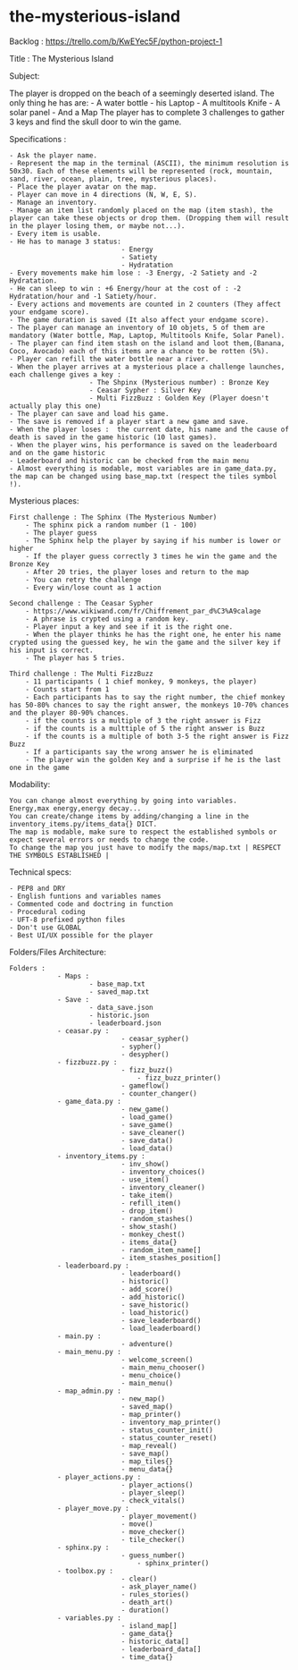# the-mysterious-island

Backlog : https://trello.com/b/KwEYec5F/python-project-1

Title : The Mysterious Island

Subject:

The player is dropped on the beach of a seemingly deserted island.
The only thing he has are:
    - A water bottle
    - his Laptop
    - A multitools Knife
    - A solar panel
    - And a Map
The player has to complete 3 challenges to gather 3 keys and find the skull door to win the game.


Specifications : 

    - Ask the player name.
    - Represent the map in the terminal (ASCII), the minimum resolution is 50x30. Each of these elements will be represented (rock, mountain, sand, river, ocean, plain, tree, mysterious places).
    - Place the player avatar on the map.
    - Player can move in 4 directions (N, W, E, S).
    - Manage an inventory.
    - Manage an item list randomly placed on the map (item stash), the player can take these objects or drop them. (Dropping them will result in the player losing them, or maybe not...).
    - Every item is usable.
    - He has to manage 3 status:
                                - Energy
                                - Satiety
                                - Hydratation
    - Every movements make him lose : -3 Energy, -2 Satiety and -2 Hydratation.
    - He can sleep to win : +6 Energy/hour at the cost of : -2 Hydratation/hour and -1 Satiety/hour.
    - Every actions and movements are counted in 2 counters (They affect your endgame score).
    - The game duration is saved (It also affect your endgame score).
    - The player can manage an inventory of 10 objets, 5 of them are mandatory (Water bottle, Map, Laptop, Multitools Knife, Solar Panel).
    - The player can find item stash on the island and loot them,(Banana, Coco, Avocado) each of this items are a chance to be rotten (5%).
    - Player can refill the water bottle near a river.
    - When the player arrives at a mysterious place a challenge launches, each challenge gives a key :
                        - The Shpinx (Mysterious number) : Bronze Key
                        - Ceasar Sypher : Silver Key
                        - Multi FizzBuzz : Golden Key (Player doesn't actually play this one)
    - The player can save and load his game.
    - The save is removed if a player start a new game and save.
    - When the player loses :  the current date, his name and the cause of death is saved in the game historic (10 last games).
    - When the player wins, his performance is saved on the leaderboard and on the game historic
    - Leaderboard and historic can be checked from the main menu
    - Almost everything is modable, most variables are in game_data.py, the map can be changed using base_map.txt (respect the tiles symbol !).

Mysterious places:

    First challenge : The Sphinx (The Mysterious Number)
        - The sphinx pick a random number (1 - 100)
        - The player guess
        - The Sphinx help the player by saying if his number is lower or higher
        - If the player guess correctly 3 times he win the game and the Bronze Key
        - After 20 tries, the player loses and return to the map
        - You can retry the challenge
        - Every win/lose count as 1 action

    Second challenge : The Ceasar Sypher
        - https://www.wikiwand.com/fr/Chiffrement_par_d%C3%A9calage
        - A phrase is crypted using a random key.
        - Player input a key and see if it is the right one.
        - When the player thinks he has the right one, he enter his name crypted using the guessed key, he win the game and the silver key if his input is correct.
        - The player has 5 tries.
    
    Third challenge : The Multi FizzBuzz
        - 11 participants ( 1 chief monkey, 9 monkeys, the player)
        - Counts start from 1
        - Each participants has to say the right number, the chief monkey has 50-80% chances to say the right answer, the monkeys 10-70% chances and the player 80-90% chances.
        - if the counts is a multiple of 3 the right answer is Fizz
        - if the counts is a multtiple of 5 the right answer is Buzz
        - if the counts is a multiple of both 3-5 the right answer is Fizz Buzz
        - If a participants say the wrong answer he is eliminated
        - The player win the golden Key and a surprise if he is the last one in the game


Modability:

    You can change almost everything by going into variables.
    Energy,max energy,energy decay...
    You can create/change items by adding/changing a line in the inventory_items.py/items_data{} DICT.
    The map is modable, make sure to respect the established symbols or expect several errors or needs to change the code.
    To change the map you just have to modify the maps/map.txt | RESPECT THE SYMBOLS ESTABLISHED |



Technical specs:

    - PEP8 and DRY
    - English funtions and variables names
    - Commented code and doctring in function
    - Procedural coding
    - UFT-8 prefixed python files
    - Don't use GLOBAL
    - Best UI/UX possible for the player


Folders/Files Architecture:

    Folders : 
                - Maps :
                        - base_map.txt
                        - saved_map.txt
                - Save :
                        - data_save.json
                        - historic.json
                        - leaderboard.json
                - ceasar.py :
                                - ceasar_sypher()
                                - sypher()
                                - desypher()
                - fizzbuzz.py :
                                - fizz_buzz()
                                    - fizz_buzz_printer()
                                - gameflow()
                                - counter_changer()
                - game_data.py :
                                - new_game()
                                - load_game()
                                - save_game()
                                - save_cleaner()
                                - save_data()
                                - load_data()
                - inventory_items.py :
                                - inv_show()
                                - inventory_choices()
                                - use_item()
                                - inventory_cleaner()
                                - take_item()
                                - refill_item()
                                - drop_item()
                                - random_stashes()
                                - show_stash()
                                - monkey_chest()
                                - items_data{}
                                - random_item_name[]
                                - item_stashes_position[]
                - leaderboard.py :
                                - leaderboard()
                                - historic()
                                - add_score()
                                - add_historic()
                                - save_historic()
                                - load_historic()
                                - save_leaderboard()
                                - load_leaderboard()
                - main.py :
                                - adventure()
                - main_menu.py :
                                - welcome_screen()
                                - main_menu_chooser()
                                - menu_choice()
                                - main_menu()
                - map_admin.py :
                                - new_map()
                                - saved_map()
                                - map_printer()
                                - inventory_map_printer()
                                - status_counter_init()
                                - status_counter_reset()
                                - map_reveal()
                                - save_map()
                                - map_tiles{}
                                - menu_data{}
                - player_actions.py :
                                - player_actions()
                                - player_sleep()
                                - check_vitals()
                - player_move.py :
                                - player_movement()
                                - move()
                                - move_checker()
                                - tile_checker()
                - sphinx.py :
                                - guess_number()
                                    - sphinx_printer()
                - toolbox.py :
                                - clear()
                                - ask_player_name()
                                - rules_stories()
                                - death_art()
                                - duration()
                - variables.py :
                                - island_map[]
                                - game_data{}
                                - historic_data[]
                                - leaderboard_data[]
                                - time_data{}
